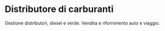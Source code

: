 # Distributore di carburanti
 Gestione distributori, diesel e verde. 
 Vendita e rifornimento auto e viaggio.
